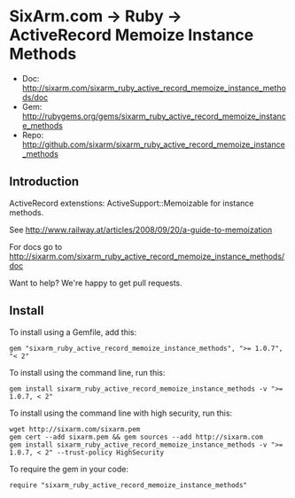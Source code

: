 # SixArm.com → Ruby → <br> ActiveRecord Memoize Instance Methods

* Doc: <http://sixarm.com/sixarm_ruby_active_record_memoize_instance_methods/doc>
* Gem: <http://rubygems.org/gems/sixarm_ruby_active_record_memoize_instance_methods>
* Repo: <http://github.com/sixarm/sixarm_ruby_active_record_memoize_instance_methods>
<!--HEADER-SHUT-->


## Introduction

ActiveRecord extenstions: ActiveSupport::Memoizable for instance methods.

See http://www.railway.at/articles/2008/09/20/a-guide-to-memoization

For docs go to <http://sixarm.com/sixarm_ruby_active_record_memoize_instance_methods/doc>

Want to help? We're happy to get pull requests.


<!--INSTALL-OPEN-->

## Install

To install using a Gemfile, add this:

    gem "sixarm_ruby_active_record_memoize_instance_methods", ">= 1.0.7", "< 2"

To install using the command line, run this:

    gem install sixarm_ruby_active_record_memoize_instance_methods -v ">= 1.0.7, < 2"

To install using the command line with high security, run this:

    wget http://sixarm.com/sixarm.pem
    gem cert --add sixarm.pem && gem sources --add http://sixarm.com
    gem install sixarm_ruby_active_record_memoize_instance_methods -v ">= 1.0.7, < 2" --trust-policy HighSecurity

To require the gem in your code:

    require "sixarm_ruby_active_record_memoize_instance_methods"

<!--INSTALL-SHUT-->
